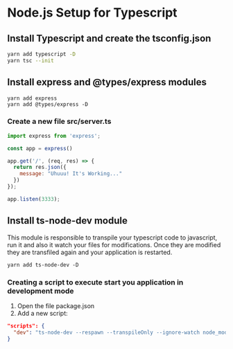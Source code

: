 # Node.js Setup for Typescript

## Install Typescript and create the tsconfig.json

``` bash
yarn add typescript -D
yarn tsc --init
````

## Install express and @types/express modules
```
yarn add express 
yarn add @types/express -D
```

### Create a new file src/server.ts
``` javascript
import express from 'express';

const app = express()

app.get('/', (req, res) => {
  return res.json({
    message: "Uhuuu! It's Working..."
  })
});

app.listen(3333);
```
## Install ts-node-dev module 
This module is responsible to transpile your typescript code to javascript, run it and also it watch your files for modifications. Once they are modified they are transfiled again and your application is restarted.
```
yarn add ts-node-dev -D
```

### Creating a script to execute start you application in development mode

1. Open the file package.json
2. Add a new script:

``` json
"scripts": {
  "dev": "ts-node-dev --respawn --transpileOnly --ignore-watch node_modules --no-notify src/server.ts"
}
```


